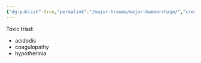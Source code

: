 ```yaml
---
{"dg-publish":true,"permalink":"/major-trauma/major-haemorrhage/","created":"2025-06-19T22:47:44.786+10:00"}
---
```



Toxic triad:
- acidodis
- coagulopathy
- hypothermia
